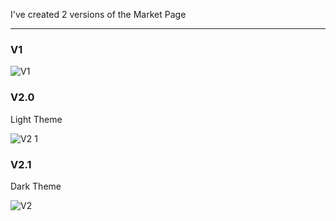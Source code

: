 I've created 2 versions of the Market Page

<hr>

<h3>V1</h3>

![V1](https://user-images.githubusercontent.com/17066674/122593140-3c639200-d033-11eb-9b55-9ad64370934d.jpg)

<h3>V2.0</h3>
Light Theme

![V2 1](https://user-images.githubusercontent.com/17066674/122593158-42f20980-d033-11eb-9b6b-7ff7b5f2d44a.jpg)

<h3>V2.1</h3>
Dark Theme

![V2](https://user-images.githubusercontent.com/17066674/122593161-438aa000-d033-11eb-87e3-dc6424723cf2.jpg)
